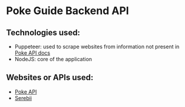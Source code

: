 # Poke Guide Backend API

## Technologies used:
- Puppeteer: used to scrape websites from information not present in [Poke API docs]([url](https://pokeapi.co/docs/v2)https://pokeapi.co/docs/v2)
- NodeJS: core of the application

## Websites or APIs used:
- [Poke API]([url](https://pokeapi.co/)https://pokeapi.co/)
- [Serebii]([url](https://serebii.net/)https://serebii.net/)
